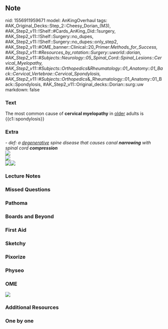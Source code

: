 ## Note
nid: 1556911959671
model: AnKingOverhaul
tags: #AK_Original_Decks::Step_2::Cheesy_Dorian_(M3), #AK_Step2_v11::!Shelf::#Cards_AnKing_Did::1surgery, #AK_Step2_v11::!Shelf::Surgery::no_dupes, #AK_Step2_v11::!Shelf::Surgery::no_dupes::only_step2, #AK_Step2_v11::#OME_banner::Clinical::20_Primer:_Methods_for_Success, #AK_Step2_v11::#Resources_by_rotation::Surgery::uworld::dorian, #AK_Step2_v11::#Subjects::Neurology::05_Spinal_Cord::Spinal_Lesions::Cervical_Myelopathy, #AK_Step2_v11::#Subjects::Orthopedics_&_Rheumatology::01_Anatomy::01_Back::Cervical_Vertebrae::Cervical_Spondylosis, #AK_Step2_v11::#Subjects::Orthopedics_&_Rheumatology::01_Anatomy::01_Back::Spondylosis, #AK_Step2_v11::Original_decks::Dorian::surg::uw
markdown: false

### Text
The most common cause of <b>cervical myelopathy</b> in <u>older</u>
adults is {{c1::spondylosis}}

### Extra
<div>
  <i>- def: a <u>degenerative</u> spine disease that causes canal
  <b>narrowing</b> with spinal cord <b>compression</b></i>
</div>
<div>
  <i><img src="Spondylosis.jpg"></i>
</div>
<div>
  <i><img src="paste-4716917768060931.jpg"></i>
</div>
<div style="font-weight: bold;">
  <i><img src="paste-2477947021688833.jpg"><img src=
  "paste-2530706399952897.jpg"></i>
</div>

### Lecture Notes


### Missed Questions


### Pathoma


### Boards and Beyond


### First Aid


### Sketchy


### Pixorize


### Physeo


### OME
<div class="ome-widget">
  <a href="https://onlinemeded.org/spa/surgery?ref=anki"><img src=
  "_OME_AnkiFlashcards_Topic_2.png"></a>
</div>

### Additional Resources


### One by one


